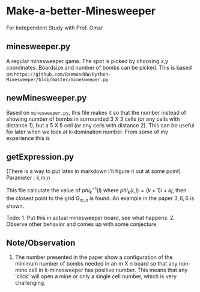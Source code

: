 # Make-a-better-Minesweeper
For Independent Study with Prof. Omar

## minesweeper.py

A regular minesweeper game. The spot is picked by choosing x,y coordinates. Boardsize and number of bombs can be picked.
This is based on `https://github.com/RaemondBW/Python-Minesweeper/blob/master/minesweeper.py`

## newMinesweeper.py

Based on `minesweeper.py`, this file makes it so that the number instead of showing number of bombs in surrounded 3 X 3 cells (or any cells with distance 1), but a 5 X 5 cell (or any cells with distance 2). This can be useful for later when we look at k-domination number. From some of my experience this is 

## getExpression.py
(There is a way to put latex in markdown I'll figure it out at some point)
Parameter : k,m,n

This file calculate the value of $phi^{-1}_k(l)$ where $phi_k(i,j) = (k+1)i+kj$, then the closest point to the grid $G_{m,n}$ is found. An example in the paper $3,6,6$ is shown. 

Todo: 1. Put this in actual minesweeper board, see what happens.
2. Observe other behavior and comes up with some conjecture

## Note/Observation

1. The number presented in the paper show a configuration of the minimum number of bombs needed in an m X n board so that any non-mine cell in k-minesweeper has positive number. This means that any 'click' will open a mine or only a single cell number, which is very challenging.